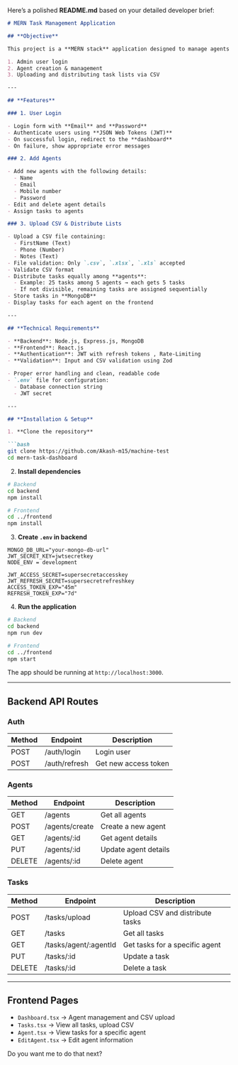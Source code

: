 Here’s a polished **README.md** based on your detailed developer brief:

````markdown
# MERN Task Management Application

## **Objective**

This project is a **MERN stack** application designed to manage agents and their assigned tasks. The main objectives are:

1. Admin user login
2. Agent creation & management
3. Uploading and distributing task lists via CSV

---

## **Features**

### 1. User Login

- Login form with **Email** and **Password**
- Authenticate users using **JSON Web Tokens (JWT)**
- On successful login, redirect to the **dashboard**
- On failure, show appropriate error messages

### 2. Add Agents

- Add new agents with the following details:
  - Name
  - Email
  - Mobile number 
  - Password
- Edit and delete agent details
- Assign tasks to agents

### 3. Upload CSV & Distribute Lists

- Upload a CSV file containing:
  - FirstName (Text)
  - Phone (Number)
  - Notes (Text)
- File validation: Only `.csv`, `.xlsx`, `.xls` accepted
- Validate CSV format
- Distribute tasks equally among **agents**:
  - Example: 25 tasks among 5 agents → each gets 5 tasks
  - If not divisible, remaining tasks are assigned sequentially
- Store tasks in **MongoDB**
- Display tasks for each agent on the frontend

---

## **Technical Requirements**

- **Backend**: Node.js, Express.js, MongoDB
- **Frontend**: React.js 
- **Authentication**: JWT with refresh tokens , Rate-Limiting
- **Validation**: Input and CSV validation using Zod

- Proper error handling and clean, readable code
- `.env` file for configuration:
  - Database connection string
  - JWT secret

---

## **Installation & Setup**

1. **Clone the repository**

```bash
git clone https://github.com/Akash-m15/machine-test
cd mern-task-dashboard
````

2. **Install dependencies**

```bash
# Backend
cd backend
npm install

# Frontend
cd ../frontend
npm install
```

3. **Create `.env` in backend**

```env
MONGO_DB_URL="your-mongo-db-url"
JWT_SECRET_KEY=jwtsecretkey
NODE_ENV = development

JWT_ACCESS_SECRET=supersecretaccesskey
JWT_REFRESH_SECRET=supersecretrefreshkey
ACCESS_TOKEN_EXP="45m"
REFRESH_TOKEN_EXP="7d"
```

4. **Run the application**

```bash
# Backend
cd backend
npm run dev

# Frontend
cd ../frontend
npm start
```

The app should be running at `http://localhost:3000`.

---

## **Backend API Routes**

### Auth

| Method | Endpoint      | Description          |
| ------ | ------------- | -------------------- |
| POST   | /auth/login   | Login user           |
| POST   | /auth/refresh | Get new access token |

### Agents

| Method | Endpoint       | Description          |
| ------ | -------------- | -------------------- |
| GET    | /agents        | Get all agents       |
| POST   | /agents/create | Create a new agent   |
| GET    | /agents/:id   | Get agent details    |
| PUT    | /agents/:id   | Update agent details |
| DELETE | /agents/:id   | Delete agent         |

### Tasks

| Method | Endpoint               | Description                     |
| ------ | ---------------------- | ------------------------------- |
| POST   | /tasks/upload          | Upload CSV and distribute tasks |
| GET    | /tasks                 | Get all tasks                   |
| GET    | /tasks/agent/:agentId | Get tasks for a specific agent  |
| PUT    | /tasks/:id            | Update a task                   |
| DELETE | /tasks/:id            | Delete a task                   |

---

## **Frontend Pages**

* `Dashboard.tsx` → Agent management and CSV upload
* `Tasks.tsx` → View all tasks, upload CSV
* `Agent.tsx` → View tasks for a specific agent
* `EditAgent.tsx` → Edit agent information

Do you want me to do that next?
```
